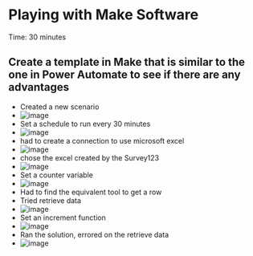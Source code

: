 # Playing with Make Software
Time: 30 minutes
## Create a template in Make that is similar to the one in Power Automate to see if there are any advantages
- Created a new scenario
- ![image](https://github.com/MayaIvimey/logs/assets/146374490/c3a4af6b-659f-4788-9214-d66a68f55f55)
- Set a schedule to run every 30 minutes
- ![image](https://github.com/MayaIvimey/logs/assets/146374490/5f83ce19-3a3d-4d31-9539-e52487708949)
- had to create a connection to use microsoft excel
- ![image](https://github.com/MayaIvimey/logs/assets/146374490/d961e9a3-adfd-4460-b18e-d1e0310f2f9c)
- chose the excel created by the Survey123
- ![image](https://github.com/MayaIvimey/logs/assets/146374490/ef382543-5611-46e3-96c3-474424985562)
- Set a counter variable
- ![image](https://github.com/MayaIvimey/logs/assets/146374490/8834eb3a-4e43-4774-aeb4-bd3f63428f9e)
- Had to find the equivalent tool to get a row
- Tried retrieve data
- ![image](https://github.com/MayaIvimey/logs/assets/146374490/7977912f-2611-4ccb-b1d7-0a79c75271c5)
- Set an increment function
- ![image](https://github.com/MayaIvimey/logs/assets/146374490/56e98c5e-bab7-4e5f-b4d5-cb089e2d1b2b)
- Ran the solution, errored on the retrieve data
- ![image](https://github.com/MayaIvimey/logs/assets/146374490/3bd95e28-a0dd-4a2a-bf6a-df62337bec99)


